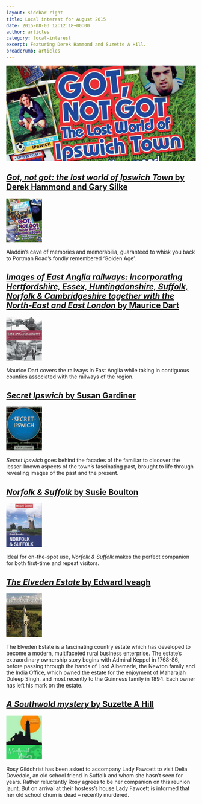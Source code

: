 ```yaml
---
layout: sidebar-right
title: Local interest for August 2015
date: 2015-08-03 12:12:18+00:00
author: articles
category: local-interest
excerpt: Featuring Derek Hammond and Suzette A Hill.
breadcrumb: articles
---
```

![Got, not got: the lost world of Ipswich Town by Derek Hammond and Gary Silke](/images/featured/featured-got-not-got.jpg)

## [<cite>Got, not got: the lost world of Ipswich Town</cite> by Derek Hammond and Gary Silke](https://suffolk.spydus.co.uk/cgi-bin/spydus.exe/ENQ/OPAC/BIBENQ/19780211?QRY=CTIBIB%3C%20IRN(52718115)&QRYTEXT=Got%2C%20not%20got%20%3A%20the%20lost%20world%20of%20Ipswich%20Town)

[![Got, not got: the lost world of Ipswich Town by Derek Hammond and Gary Silke](/images/article/got-not-got.jpg)](https://suffolk.spydus.co.uk/cgi-bin/spydus.exe/ENQ/OPAC/BIBENQ/19780211?QRY=CTIBIB%3C%20IRN(52718115)&QRYTEXT=Got%2C%20not%20got%20%3A%20the%20lost%20world%20of%20Ipswich%20Town)

Aladdin&#8217;s cave of memories and memorabilia, guaranteed to whisk you back to Portman Road&#8217;s fondly remembered &#8216;Golden Age&#8217;.

## [<cite>Images of East Anglia railways: incorporating Hertfordshire, Essex, Huntingdonshire, Suffolk, Norfolk & Cambridgeshire together with the North-East and East London</cite> by Maurice Dart](https://suffolk.spydus.co.uk/cgi-bin/spydus.exe/ENQ/OPAC/BIBENQ/19783558?QRY=CTIBIB%3C%20IRN(53436553)&QRYTEXT=Images%20of%20East%20Anglia%20railways%20%3A%20incorporating%20Hertfordshire%2C%20Essex%2C%20Huntingdonshire%2C%20Suffolk%2C%20Norfolk%20%26%20Cambridgeshire%20together%20with%20the%20North-East%20and%20East%20London)

[![Images of East Anglia railways: incorporating Hertfordshire, Essex, Huntingdonshire, Suffolk, Norfolk & Cambridgeshire together with the North-East and East London by Maurice Dart](/images/article/images-of-east-anglia-railways.jpg)](https://suffolk.spydus.co.uk/cgi-bin/spydus.exe/ENQ/OPAC/BIBENQ/19783558?QRY=CTIBIB%3C%20IRN(53436553)&QRYTEXT=Images%20of%20East%20Anglia%20railways%20%3A%20incorporating%20Hertfordshire%2C%20Essex%2C%20Huntingdonshire%2C%20Suffolk%2C%20Norfolk%20%26%20Cambridgeshire%20together%20with%20the%20North-East%20and%20East%20London)

Maurice Dart covers the railways in East Anglia while taking in contiguous counties associated with the railways of the region.

## [<cite>Secret Ipswich</cite> by Susan Gardiner](https://suffolk.spydus.co.uk/cgi-bin/spydus.exe/ENQ/OPAC/BIBENQ/19802259?QRY=CTIBIB%3C%20IRN(54306533)&QRYTEXT=Secret%20Ipswich)

[![Secret Ipswich by Susan Gardiner](/images/article/secret-ipswich.jpg)](https://suffolk.spydus.co.uk/cgi-bin/spydus.exe/ENQ/OPAC/BIBENQ/19802259?QRY=CTIBIB%3C%20IRN(54306533)&QRYTEXT=Secret%20Ipswich)

<cite>Secret Ipswich</cite> goes behind the facades of the familiar to discover the lesser-known aspects of the town&#8217;s fascinating past, brought to life through revealing images of the past and the present.

## [<cite>Norfolk & Suffolk</cite> by Susie Boulton](https://suffolk.spydus.co.uk/cgi-bin/spydus.exe/ENQ/OPAC/BIBENQ/19808545?QRY=CTIBIB%3C%20IRN(1168846)&QRYTEXT=Norfolk%20%26%20Suffolk)

[![Norfolk & Suffolk by Susie Boulton](/images/article/norfolk-and-suffolk.jpg)](https://suffolk.spydus.co.uk/cgi-bin/spydus.exe/ENQ/OPAC/BIBENQ/19808545?QRY=CTIBIB%3C%20IRN(1168846)&QRYTEXT=Norfolk%20%26%20Suffolk)

Ideal for on-the-spot use, <cite>Norfolk & Suffolk</cite> makes the perfect companion for both first-time and repeat visitors.

## [<cite>The Elveden Estate</cite> by Edward Iveagh](https://suffolk.spydus.co.uk/cgi-bin/spydus.exe/ENQ/OPAC/BIBENQ/19810454?QRY=CTIBIB%3C%20IRN(41340422)&QRYTEXT=The%20Elveden%20Estate)

[![The Elveden Estate by Edward Iveagh](/images/article/the-elveden-estate.jpg)](https://suffolk.spydus.co.uk/cgi-bin/spydus.exe/ENQ/OPAC/BIBENQ/19810454?QRY=CTIBIB%3C%20IRN(41340422)&QRYTEXT=The%20Elveden%20Estate)

The Elveden Estate is a fascinating country estate which has developed to become a modern, multifaceted rural business enterprise. The estate&#8217;s extraordinary ownership story begins with Admiral Keppel in 1768-86, before passing through the hands of Lord Albemarle, the Newton family and the India Office, which owned the estate for the enjoyment of Maharajah Duleep Singh, and most recently to the Guinness family in 1894. Each owner has left his mark on the estate.

## [<cite>A Southwold mystery</cite> by Suzette A Hill](https://suffolk.spydus.co.uk/cgi-bin/spydus.exe/ENQ/OPAC/BIBENQ/19817213?QRY=CTIBIB%3C%20IRN(52486125)&QRYTEXT=A%20Southwold%20mystery)

[![A Southwold mystery by Suzette A Hill](/images/article/a-southwold-mystery.jpg)](https://suffolk.spydus.co.uk/cgi-bin/spydus.exe/ENQ/OPAC/BIBENQ/19817213?QRY=CTIBIB%3C%20IRN(52486125)&QRYTEXT=A%20Southwold%20mystery)

Rosy Gildchrist has been asked to accompany Lady Fawcett to visit Delia Dovedale, an old school friend in Suffolk and whom she hasn&#8217;t seen for years. Rather reluctantly Rosy agrees to be her companion on this reunion jaunt. But on arrival at their hostess&#8217;s house Lady Fawcett is informed that her old school chum is dead &#8211; recently murdered.
